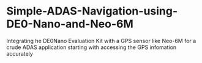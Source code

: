 # Simple-ADAS-Navigation-using-DE0-Nano-and-Neo-6M
Integrating he DE0Nano Evaluation Kit with a GPS sensor like Neo-6M for a crude ADAS application starting with accessing the GPS infomation accurately
